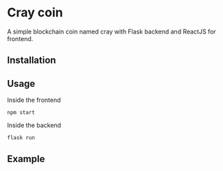 # Cray coin

A simple blockchain coin named cray with Flask backend and ReactJS for frontend.


## Installation

## Usage

Inside the frontend

```
npm start
```

Inside the backend

```
flask run
```

## Example
